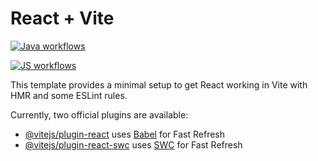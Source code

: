 # React + Vite
[![Java workflows](https://github.com/thoward-ipipeline/github-actions-demo/actions/workflows/lint-and-format-java.yml/badge.svg)](https://github.com/thoward-ipipeline/github-actions-demo/actions/workflows/lint-and-format-java.yml)

[![JS workflows](https://github.com/thoward-ipipeline/github-actions-demo/actions/workflows/lint-and-format-js.yml/badge.svg)](https://github.com/thoward-ipipeline/github-actions-demo/actions/workflows/lint-and-format-js.yml)

This template provides a minimal setup to get React working in Vite with HMR and some ESLint rules.

Currently, two official plugins are available:

- [@vitejs/plugin-react](https://github.com/vitejs/vite-plugin-react/blob/main/packages/plugin-react/README.md) uses [Babel](https://babeljs.io/) for Fast Refresh
- [@vitejs/plugin-react-swc](https://github.com/vitejs/vite-plugin-react-swc) uses [SWC](https://swc.rs/) for Fast Refresh

